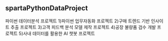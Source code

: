 ## spartaPythonDataProject
파이썬 데이터분석 프로젝트
1)파이썬 업무자동화 프로젝트
2)구매 트렌드 기반 인사이트 추출 프로젝트
3)고객 피드백 분석 모델 제작 프로젝트
4)공장 불량품 검수 개발 프로젝트
5)사내 데이터를 활용한 AI 챗봇 프로젝트
